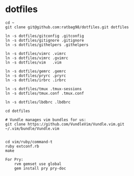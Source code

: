 dotfiles
========

    cd ~
    git clone git@github.com:ratbag98/dotfiles.git dotfiles

    ln -s dotfiles/gitconfig .gitconfig
    ln -s dotfiles/gitignore .gitignore
    ln -s dotfiles/githelpers .githelpers

    ln -s dotfiles/vimrc .vimrc
    ln -s dotfiles/vimrc .gvimrc
    ln -s dotfiles/vim   .vim

    ln -s dotfiles/gemrc .gemrc
    ln -s dotfiles/pryrc .pryrc
    ln -s dotfiles/irbrc .irbrc

    ln -s dotfiles/tmux .tmux-sessions
    ln -s dotfiles/tmux.conf .tmux.conf

    ln -s dotfiles/lbdbrc .lbdbrc
    
    cd dotfiles

    # Vundle manages vim bundles for us:
    git clone https://github.com/VundleVim/Vundle.vim.git ~/.vim/bundle/Vundle.vim


    cd vim/ruby/command-t
    ruby extconf.rb 
    make

    For Pry:
        rvm gemset use global
        gem install pry pry-doc
    
